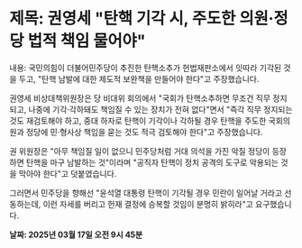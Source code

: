 # **제목: 권영세 "탄핵 기각 시, 주도한 의원·정당 법적 책임 물어야"**

  내용: 국민의힘이 더불어민주당이 추진한 탄핵소추가 헌법재판소에서 잇따라 기각된 것을 두고, "탄핵 남발에 대한 제도적 보완책을 만들어야 한다"고 주장했습니다.

권영세 비상대책위원장은 당 비대위 회의에서 "국회가 탄핵소추하면 무조건 직무 정지되고, 나중에 기각·각하돼도 책임질 수 있는 장치가 전혀 없다"면서 "즉각 직무 정지되는 것도 재검토해야 하고, 중대 하자로 탄핵이 기각이나 각하될 경우 탄핵을 주도한 국회의원과 정당에 민·형사상 책임을 묻는 것도 적극 검토해야 한다"고 주장했습니다.

권 위원장은 "아무 책임질 일이 없으니 민주당처럼 거대 의석을 가진 악질 정당이 등장하면 탄핵을 마구 남발하는 것"이라며 "공직자 탄핵이 정치 공격의 도구로 악용되는 것을 막아야 한다"고 덧붙였습니다.

그러면서 민주당을 향해선 "윤석열 대통령 탄핵이 기각될 경우 민란이 일어날 거라고 선동하는데, 이런 자세를 버리고 헌재 결정에 승복할 것임이 분명히 밝히라"고 요구했습니다.

  **날짜: 2025년 03월 17일 오전 9시 45분**